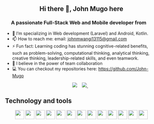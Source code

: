 <h2 align="center"> Hi there 👋, John Mugo here</h2>
<h3 align="center">A passionate Full-Stack Web and Mobile developer from <img src="https://image.flaticon.com/icons/svg/630/630611.svg" width="14"/> </h3>

- 🔭 I’m specializing in Web development (Laravel) and Android, Kotlin.
- 📫 How to reach me: email: johnmwangi13115@gmail.com
- ⚡ Fun fact: Learning coding has stunning cognitive-related benefits, such as problem-solving, computational thinking, analytical thinking, creative thinking, leadership-related skills, and even teamwork.
- 💪 I believe in the power of team collaboration 
- 💻 You can checkout my repositories here: https://github.com/John-Mugo

<p align="center"
   <a href="https://www.linkedin.com/in/john-mugo-mwangi/" target="_blank">
    <img src="https://img.shields.io/badge/linkedin-%230077B5.svg?&style=for-the-badge&logo=linkedin&logoColor=white" />
  </a>&nbsp;&nbsp;
  <a href="mailto:johnmwangi13115@gmail.com" target="_blank">
    <img src="https://img.shields.io/badge/Gmail-D14836?style=for-the-badge&logo=gmail&logoColor=white" />
  </a>&nbsp;&nbsp;
 </p>

## Technology and tools
<p align="center">
  <img src="https://img.shields.io/badge/Android-3DDC84?style=for-the-badge&logo=android&logoColor=white" height="30"/>
  <img src="https://img.shields.io/badge/Kotlin-0095D5?&style=for-the-badge&logo=kotlin&logoColor=white" height="30"/>
  <img src="https://img.shields.io/badge/Java-ED8B00?style=for-the-badge&logo=java&logoColor=white" height="30"/>
  <img src="https://img.shields.io/badge/firebase-ffca28?style=for-the-badge&logo=firebase&logoColor=white" height="30"/>
  <img src="https://img.shields.io/badge/Git-F05032?style=for-the-badge&logo=git&logoColor=white" height="30"/>
  <img src="https://img.shields.io/badge/Postman-FF6C37?style=for-the-badge&logo=Postman&logoColor=white" height="30"/>
  <img src="https://img.shields.io/badge/Vue.JS-3DDC84?style=for-the-badge&logo=vue.js&logoColor=white" height="30"/>
  <img src="https://img.shields.io/badge/Laravel-FF2D20?style=for-the-badge&logo=laravel&logoColor=white" height="30"/>
  <img src="https://img.shields.io/badge/Typescript-0084c2?style=for-the-badge&logo=typescript&logoColor=white" height="30"/>
  <img src="https://img.shields.io/badge/Nuxt.JS-00c274?style=for-the-badge&logo=nuxtdotjs&logoColor=white" height="30"/>
  <img src="https://img.shields.io/badge/Quasar-3db4eb?style=for-the-badge&logo=quasar&logoColor=white" height="30"/>
  <img src="https://img.shields.io/badge/Tailwind-3db4eb?style=for-the-badge&logo=tailwindcss&logoColor=white" height="30"/>
  <img src="https://img.shields.io/badge/Vuetify-005ac2?style=for-the-badge&logo=vuetify&logoColor=white" height="30"/>
</p>
